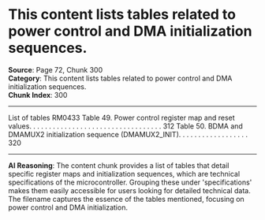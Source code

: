 # This content lists tables related to power control and DMA initialization sequences.

**Source**: Page 72, Chunk 300  
**Category**: This content lists tables related to power control and DMA initialization sequences.  
**Chunk Index**: 300

---

List of tables RM0433
Table 49. Power control register map and reset values. . . . . . . . . . . . . . . . . . . . . . . . . . . . . . . . . . 312
Table 50. BDMA and DMAMUX2 initialization sequence (DMAMUX2_INIT). . . . . . . . . . . . . . . . . . 320

---

**AI Reasoning**: The content chunk provides a list of tables that detail specific register maps and initialization sequences, which are technical specifications of the microcontroller. Grouping these under 'specifications' makes them easily accessible for users looking for detailed technical data. The filename captures the essence of the tables mentioned, focusing on power control and DMA initialization.

